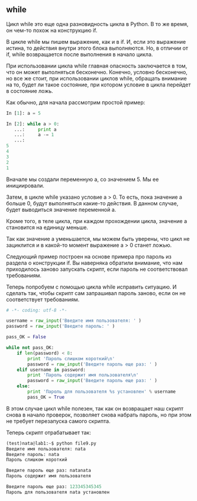 ## while
Цикл while это еще одна разновидность цикла в Python. В то же время, он чем-то похож на конструкцию if.

В цикле while мы пишем выражение, как и в if. И, если это выражение истина, то действия внутри этого блока выполняются. 
Но, в отличии от if, while возвращается после выполнения в начало цикла.

При использовании цикла while главная опасность заключается в том, что он может выполняться бесконечно. Конечно, условно бесконечно, но все же стоит, при использовании циклов while, обращать внимание на то, будет ли такое состояние, при котором условие в цикла перейдет в состояние ложь.

Как обычно, для начала рассмотрим простой пример:
```python
In [1]: a = 5

In [2]: while a > 0:
   ...:     print a
   ...:     a -= 1
   ...:     
5
4
3
2
1
```

Вначале мы создали переменную а, со значением 5. Мы ее инициировали.

Затем, в цикле while указано условие a > 0. То есть, пока значение а больше 0, будут выполняться какие-то действия. В данном случае, будет выводиться значение переменной а.

Кроме того, в теле цикла, при каждом прохождении цикла, значение а становится на единицу меньше.

Так как значение а уменьшается, мы можем быть уверены, что цикл не зациклится и в какой-то момент выражение a > 0 станет ложью.

Следующий пример построен на основе примера про пароль из раздела о конструкции if. Вы наверняка обратили внимание, что нам приходилось заново запускать скрипт, если пароль не соответствовал требованиям.

Теперь попробуем с помощью цикла while исправить ситуацию. И сделать так, чтобы скрипт сам запрашивал пароль заново, если он не соответствует требованиям.
```python
# -*- coding: utf-8 -*-

username = raw_input('Введите имя пользователя: ' )
password = raw_input('Введите пароль: ' )

pass_OK = False

while not pass_OK:
    if len(password) < 8:
        print 'Пароль слишком короткий\n'
        password = raw_input('Введите пароль еще раз: ' )
    elif username in password:
        print 'Пароль содержит имя пользователя\n'
        password = raw_input('Введите пароль еще раз: ' )
    else:
        print 'Пароль для пользователя %s установлен' % username
        pass_OK = True
```

В этом случае цикл while полезен, так как он возвращает наш скрипт снова в начало проверок, позволяет снова набрать пароль, но при этом не требует перезапуска самого скрипта.


Теперь скрипт отрабатывает так:
```python
(test)nata@lab1:~$ python file9.py
Введите имя пользователя: nata
Введите пароль: nata
Пароль слишком короткий

Введите пароль еще раз: natanata
Пароль содержит имя пользователя

Введите пароль еще раз: 123345345345
Пароль для пользователя nata установлен
```